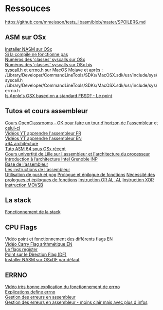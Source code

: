 # Ressouces

https://github.com/mmeisson/tests_libasm/blob/master/SPOILERS.md

## ASM sur OSx

<a href="http://macappstore.org/nasm/">Installer NASM sur OSx</a><br />
<a href="http://programmersought.com/article/31511396273/;jsessionid=D7C553CE95EBA33D82451AD8F94EEC37">Si la compile ne fonctionne pas</a><br />
<a href="http://thexploit.com/secdev/mac-os-x-64-bit-assembly-system-calls/">Numéros des 'classes' syscalls sur OSx</a><br />
<a href="https://opensource.apple.com/source/xnu/xnu-792.13.8/osfmk/mach/i386/syscall_sw.h">Numéros des 'classes' syscalls sur OSx bis</a><br />
<a href="https://syscalls.w3challs.com/?arch=x86_64">syscall.h</a> et <a href="https://www.thegeekstuff.com/2010/10/linux-error-codes/">errno.h</a> sur MacOS Mojave et après :<br />
/Library/Developer/CommandLineTools/SDKs/MacOSX.sdk/usr/include/sys/syscall.h<br />
/Library/Developer/CommandLineTools/SDKs/MacOSX.sdk/usr/include/sys/errno.h<br />
<a href="https://forums.freebsd.org/threads/is-apples-osx-based-on-a-standard-fbsd.3790/">Is Apple's OSX based on a standard FBSD? - Le point</a><br />

## Tutos et cours assembleur

<a href="https://openclassrooms.com/fr/courses/1464031-en-profondeur-avec-lassembleur">Cours OpenClassrooms - OK pour faire un tour d'horizon de l'assembleur</a> et <a href="https://openclassrooms.com/fr/courses/2288321-apprenez-a-programmer-en-assembleur-x86">celui-ci</a><br />
<a href="https://www.youtube.com/playlist?list=PLcT0DaY68xGzzmj47WSbb8XaIwWFjVlKz">Vidéos YT apprendre l'assembleur FR</a><br />
<a href="https://www.youtube.com/playlist?list=PLan2CeTAw3pFOq5qc9urw8w7R-kvAT8Yb">Vidéos YT apprendre l'assembleur EN</a><br />
<a href="https://docs.microsoft.com/en-us/windows-hardware/drivers/debugger/x64-architecture">x64 architecture</a><br />
<a href="https://magnushoff.com/blog/asmtut-1/">Tuto ASM 64 sous OSx récent</a><br />
<a href="https://www.fil.univ-lille1.fr/portail/index.php?dipl=L&sem=S6&ue=PDM&label=Documents">Cours univertité de Lille sur l'assembleur et l'architecture du processeur</a><br />
<a href="https://chamilo.grenoble-inp.fr/courses/ENSIMAG3MM1LDB/document/asm_intro.pdf">Introduction à l’architecture Intel Grenoble INP</a><br />
<a href="https://beta.hackndo.com/assembly-basics/">Base de l'assembleur</a><br />
<a href="http://www.uqac.ca/rebaine/8INF212/unbonresumeassembleur.pdf">Les instructions de l'assembleur</a><br />
<a href="https://www.it-swarm.dev/fr/assembly/quelle-est-la-fonction-des-instructions-push-pop-utilisees-sur-les-registres-de-lassemblage-x86/970218005/">Utilisation de push et pop</a>
<a href="https://beta.hackndo.com/stack-introduction/#prologue---%C3%A9pilogue">Prologue et épilogue de fonctions</a>
<a href="https://stackoverflow.com/questions/42208087/are-the-prologue-and-epilogue-mandatory-when-writing-assembly-functions">Nécessité des prologues et épilogues de fonctions</a>
<a href="https://stackoverflow.com/questions/22123863/or-al-al-in-x86-assembly">Instruction OR AL, AL</a>
<a href="https://stackoverflow.com/questions/4749585/what-is-the-meaning-of-xor-in-x86-assembly">Instruction XOR</a>
<a href="https://www.gladir.com/LEXIQUE/ASM/movsb.htm">Instruction MOVSB</a>

## La stack

<a href="https://beta.hackndo.com/stack-introduction/">Fonctionnement de la stack</a>

## CPU Flags

<a href="https://www.youtube.com/watch?v=zf1bg3WCFUI">Vidéo point et fonctionnement des différents flags EN</a><br />
<a href="https://www.youtube.com/watch?v=MxGW2WurKuM">Vidéo Carry Flag arithmétique EN</a><br />
<a href="https://www.geeksforgeeks.org/flag-register-8086-microprocessor/">Le flags register</a><br />
<a href="https://en.wikipedia.org/wiki/Direction_flag">Point sur le Direction Flag (DF)</a><br />
<a href="https://stackoverflow.com/questions/41090297/default-state-of-direction-flag-df-during-x86-program-execution">Installer NASM sur OSxDF par défaut</a><br />

## ERRNO

<a href="https://www.youtube.com/watch?v=IZiUT-ipnj0">Vidéo très bonne explication du fonctionnement de errno</a><br />
<a href="https://jameshfisher.com/2016/12/13/c-errno/">Explications define errno</a><br />
<a href="https://www.freebsd.org/doc/en_US.ISO8859-1/books/developers-handbook/x86-return-values.html">Gestion des erreurs en assembleur</a><br />
<a href="http://beefchunk.com/documentation/sys-programming/os-freebsd/asm_freebsd_fr.html">Gestion des erreurs en assembleur - moins clair mais avec plus d'infos</a><br />

